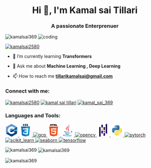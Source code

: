 <h1 align="center">Hi 👋, I'm Kamal sai Tillari</h1>
<h3 align="center">A passionate Enterprenuer</h3>
<img align="right" alt="coding" width="400" src="https://media.licdn.com/dms/image/sync/D5627AQFdpwZ5DmRJow/articleshare-shrink_800/0/1711970569877?e=2147483647&v=beta&t=bfKIhksi5K0tlHTHvLAYWMSVpdCe-Oco-xZoS2sC9n4">
<p align="left"> <img src="https://komarev.com/ghpvc/?username=kamalsai369&label=Profile%20views&color=0e75b6&style=flat" alt="kamalsai369" /> </p>

<p align="left"> <a href="https://twitter.com/kamalsai2580" target="blank"><img src="https://img.shields.io/twitter/follow/kamalsai2580?logo=twitter&style=for-the-badge" alt="kamalsai2580" /></a> </p>

- 🌱 I’m currently learning **Transformers**

- 💬 Ask me about **Machine Learning , Deep Learning**

- 📫 How to reach me **tillarikamalsai@gmail.com**

<h3 align="left">Connect with me:</h3>
<p align="left">
<a href="https://twitter.com/kamalsai2580" target="blank"><img align="center" src="https://raw.githubusercontent.com/rahuldkjain/github-profile-readme-generator/master/src/images/icons/Social/twitter.svg" alt="kamalsai2580" height="30" width="40" /></a>
<a href="https://linkedin.com/in/kamal sai tillari" target="blank"><img align="center" src="https://raw.githubusercontent.com/rahuldkjain/github-profile-readme-generator/master/src/images/icons/Social/linked-in-alt.svg" alt="kamal sai tillari" height="30" width="40" /></a>
<a href="https://instagram.com/kamal_sai_369" target="blank"><img align="center" src="https://raw.githubusercontent.com/rahuldkjain/github-profile-readme-generator/master/src/images/icons/Social/instagram.svg" alt="kamal_sai_369" height="30" width="40" /></a>
</p>

<h3 align="left">Languages and Tools:</h3>
<p align="left"> <a href="https://www.w3schools.com/cpp/" target="_blank" rel="noreferrer"> <img src="https://raw.githubusercontent.com/devicons/devicon/master/icons/cplusplus/cplusplus-original.svg" alt="cplusplus" width="40" height="40"/> </a> <a href="https://www.w3schools.com/css/" target="_blank" rel="noreferrer"> <img src="https://raw.githubusercontent.com/devicons/devicon/master/icons/css3/css3-original-wordmark.svg" alt="css3" width="40" height="40"/> </a> <a href="https://cloud.google.com" target="_blank" rel="noreferrer"> <img src="https://www.vectorlogo.zone/logos/google_cloud/google_cloud-icon.svg" alt="gcp" width="40" height="40"/> </a> <a href="https://www.w3.org/html/" target="_blank" rel="noreferrer"> <img src="https://raw.githubusercontent.com/devicons/devicon/master/icons/html5/html5-original-wordmark.svg" alt="html5" width="40" height="40"/> </a> <a href="https://www.java.com" target="_blank" rel="noreferrer"> <img src="https://raw.githubusercontent.com/devicons/devicon/master/icons/java/java-original.svg" alt="java" width="40" height="40"/> </a> <a href="https://opencv.org/" target="_blank" rel="noreferrer"> <img src="https://www.vectorlogo.zone/logos/opencv/opencv-icon.svg" alt="opencv" width="40" height="40"/> </a> <a href="https://pandas.pydata.org/" target="_blank" rel="noreferrer"> <img src="https://raw.githubusercontent.com/devicons/devicon/2ae2a900d2f041da66e950e4d48052658d850630/icons/pandas/pandas-original.svg" alt="pandas" width="40" height="40"/> </a> <a href="https://www.python.org" target="_blank" rel="noreferrer"> <img src="https://raw.githubusercontent.com/devicons/devicon/master/icons/python/python-original.svg" alt="python" width="40" height="40"/> </a> <a href="https://pytorch.org/" target="_blank" rel="noreferrer"> <img src="https://www.vectorlogo.zone/logos/pytorch/pytorch-icon.svg" alt="pytorch" width="40" height="40"/> </a> <a href="https://scikit-learn.org/" target="_blank" rel="noreferrer"> <img src="https://upload.wikimedia.org/wikipedia/commons/0/05/Scikit_learn_logo_small.svg" alt="scikit_learn" width="40" height="40"/> </a> <a href="https://seaborn.pydata.org/" target="_blank" rel="noreferrer"> <img src="https://seaborn.pydata.org/_images/logo-mark-lightbg.svg" alt="seaborn" width="40" height="40"/> </a> <a href="https://www.tensorflow.org" target="_blank" rel="noreferrer"> <img src="https://www.vectorlogo.zone/logos/tensorflow/tensorflow-icon.svg" alt="tensorflow" width="40" height="40"/> </a> </p>

<p><img align="left" src="https://github-readme-stats.vercel.app/api/top-langs?username=kamalsai369&show_icons=true&locale=en&layout=compact" alt="kamalsai369" /></p>

<p>&nbsp;<img align="center" src="https://github-readme-stats.vercel.app/api?username=kamalsai369&show_icons=true&locale=en" alt="kamalsai369" /></p>

<p><img align="center" src="https://github-readme-streak-stats.herokuapp.com/?user=kamalsai369&" alt="kamalsai369" /></p>
